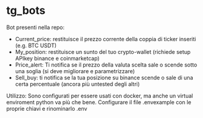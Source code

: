 # tg_bots

Bot presenti nella repo:
- Current_price: restituisce il prezzo corrente della coppia di ticker inseriti (e.g. BTC USDT)
- My_position: restituisce un sunto del tuo crypto-wallet (richiede setup APIkey binance e coinmarketcap)
- Price_alert: Ti notifica se il prezzo della valuta scelta sale o scende sotto una soglia (si deve migliorare e parametrizzare)
- Sell_buy: ti notifica se la tua posizione su binance scende o sale di una certa percentuale (ancora più untested degli altri)

Utilizzo:
Sono configurati per essere usati con docker, ma anche un virtual enviroment python va più che bene.
Configurare il file .envexample con le proprie chiavi e rinominarlo .env
